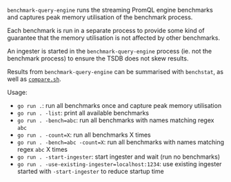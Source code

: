 `benchmark-query-engine` runs the streaming PromQL engine benchmarks and captures peak memory utilisation of the benchmark process.

Each benchmark is run in a separate process to provide some kind of guarantee that the memory utilisation is not affected by other benchmarks.

An ingester is started in the `benchmark-query-engine` process (ie. not the benchmark process) to ensure the TSDB does not skew results.

Results from `benchmark-query-engine` can be summarised with `benchstat`, as well as [`compare.sh`](./compare.sh).

Usage:

- `go run .`: run all benchmarks once and capture peak memory utilisation
- `go run . -list`: print all available benchmarks
- `go run . -bench=abc`: run all benchmarks with names matching regex `abc`
- `go run . -count=X`: run all benchmarks X times
- `go run . -bench=abc -count=X`: run all benchmarks with names matching regex `abc` X times
- `go run . -start-ingester`: start ingester and wait (run no benchmarks)
- `go run . -use-existing-ingester=localhost:1234`: use existing ingester started with `-start-ingester` to reduce startup time
